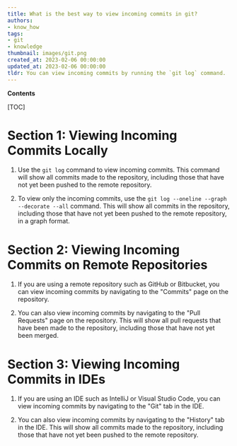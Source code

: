 ```yaml
---
title: What is the best way to view incoming commits in git?
authors:
- know_how
tags:
- git
- knowledge
thumbnail: images/git.png
created_at: 2023-02-06 00:00:00
updated_at: 2023-02-06 00:00:00
tldr: You can view incoming commits by running the `git log` command.
---
```


**Contents**

[TOC]

# Section 1: Viewing Incoming Commits Locally

1. Use the `git log` command to view incoming commits. This command will show all commits made to the repository, including those that have not yet been pushed to the remote repository.

2. To view only the incoming commits, use the `git log --oneline --graph --decorate --all` command. This will show all commits in the repository, including those that have not yet been pushed to the remote repository, in a graph format.

# Section 2: Viewing Incoming Commits on Remote Repositories

1. If you are using a remote repository such as GitHub or Bitbucket, you can view incoming commits by navigating to the "Commits" page on the repository.

2. You can also view incoming commits by navigating to the "Pull Requests" page on the repository. This will show all pull requests that have been made to the repository, including those that have not yet been merged.

# Section 3: Viewing Incoming Commits in IDEs

1. If you are using an IDE such as IntelliJ or Visual Studio Code, you can view incoming commits by navigating to the "Git" tab in the IDE.

2. You can also view incoming commits by navigating to the "History" tab in the IDE. This will show all commits made to the repository, including those that have not yet been pushed to the remote repository.
